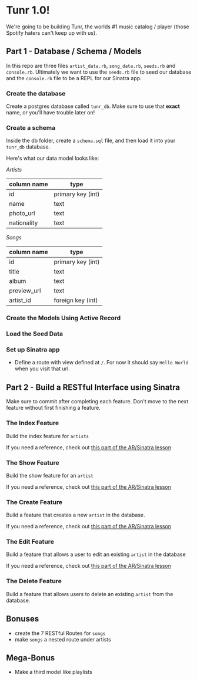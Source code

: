 # Tunr 1.0!

We're going to be building Tunr, the worlds #1 music catalog / player (those
Spotify haters can't keep up with us).

## Part 1 - Database / Schema / Models

In this repo are three files `artist_data.rb`, `song_data.rb`, `seeds.rb` and `console.rb`. Ultimately we want to use the `seeds.rb` file to seed our database and the `console.rb` file to be a REPL for our Sinatra app.

### Create the database

Create a postgres database called `tunr_db`. Make sure to use that **exact**
name, or you'll have trouble later on!

### Create a schema

Inside the db folder, create a `schema.sql` file, and then load it into your
`tunr_db` database.

Here's what our data model looks like:

*Artists*

| column name  | type |
|--------------|------|
| id   | primary key (int) |
| name | text |
| photo_url | text |
| nationality | text |

*Songs*

| column name  | type |
|--------------|------|
|id | primary key (int) |
|title | text |
|album | text |
|preview_url | text |
|artist_id | foreign key (int) |

### Create the Models Using Active Record

### Load the Seed Data

### Set up Sinatra app
- Define a route with view defined at `/`. For now it should say `Hello World` when you visit that url.

## Part 2 - Build a RESTful Interface using Sinatra

Make sure to commit after completing each feature. Don't move to the next feature without first finishing a feature.

### The Index Feature

Build the index feature for `artists`

If you need a reference, check out [this part of the AR/Sinatra lesson](https://github.com/ga-wdi-lessons/sinatra-and-activerecord#the-index-route---wdi-app-1595)

### The Show Feature

Build the show feature for an `artist`

If you need a reference, check out [this part of the AR/Sinatra lesson](https://github.com/ga-wdi-lessons/sinatra-and-activerecord#i-do-show-route---wdi-app-10125)

### The Create Feature

Build a feature that creates a new `artist` in the database.

If you need a reference, check out [this part of the AR/Sinatra lesson](https://github.com/ga-wdi-lessons/sinatra-and-activerecord#the-post-request)

### The Edit Feature

Build a feature that allows a user to edit an existing `artist` in the database

If you need a reference, check out [this part of the AR/Sinatra lesson](https://github.com/ga-wdi-lessons/sinatra-and-activerecord#editing-models-lab-reference)

### The Delete Feature

Build a feature that allows users to delete an existing `artist` from the database.

## Bonuses
- create the 7 RESTful Routes for `songs`
- make `songs` a nested route under artists

## Mega-Bonus
- Make a third model like playlists
